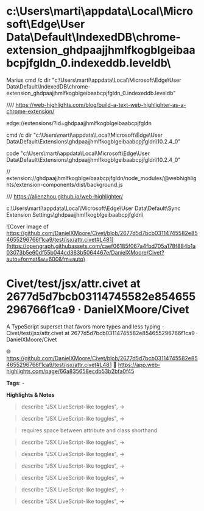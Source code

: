 


# c:\Users\marti\appdata\Local\Microsoft\Edge\User Data\Default\IndexedDB\chrome-extension_ghdpaajjhmlfkogblgeibaabcpjfgldn_0.indexeddb.leveldb\
Marius
cmd /c dir "c:\Users\marti\appdata\Local\Microsoft\Edge\User Data\Default\IndexedDB\chrome-extension_ghdpaajjhmlfkogblgeibaabcpjfgldn_0.indexeddb.leveldb\"


//// https://web-highlights.com/blog/build-a-text-web-highlighter-as-a-chrome-extension/

edge://extensions/?id=ghdpaajjhmlfkogblgeibaabcpjfgldn

cmd /c dir "c:\Users\marti\appdata\Local\Microsoft\Edge\User Data\Default\Extensions\ghdpaajjhmlfkogblgeibaabcpjfgldn\10.2.4_0\"

code "c:\Users\marti\appdata\Local\Microsoft\Edge\User Data\Default\Extensions\ghdpaajjhmlfkogblgeibaabcpjfgldn\10.2.4_0\"

// extension://ghdpaajjhmlfkogblgeibaabcpjfgldn/node_modules/@webhighlights/extension-components/dist/background.js

/// https://alienzhou.github.io/web-highlighter/

c:\Users\marti\appdata\Local\Microsoft\Edge\User Data\Default\Sync Extension Settings\ghdpaajjhmlfkogblgeibaabcpjfgldn\







![Cover Image of https://github.com/DanielXMoore/Civet/blob/2677d5d7bcb03114745582e854655296766f1ca9/test/jsx/attr.civet#L481](https://opengraph.githubassets.com/caef06185f067a4fbd705a178f884b1a03073b5e60df55b044cd363b5064467e/DanielXMoore/Civet?auto=format&w=600&fm=auto)

# Civet/test/jsx/attr.civet at 2677d5d7bcb03114745582e854655296766f1ca9 · DanielXMoore/Civet
A TypeScript superset that favors more types and less typing - Civet/test/jsx/attr.civet at 2677d5d7bcb03114745582e854655296766f1ca9 · DanielXMoore/Civet

🌐 https://github.com/DanielXMoore/Civet/blob/2677d5d7bcb03114745582e854655296766f1ca9/test/jsx/attr.civet#L481
🔗 https://app.web-highlights.com/page/66a835658ecdb53b2bfa0f45

**Tags**: -

**Highlights & Notes**

> describe "JSX LiveScript-like toggles", ->

> describe "JSX LiveScript-like toggles", ->

> requires space between attribute and class shorthand

> describe "JSX LiveScript-like toggles", ->

> describe "JSX LiveScript-like toggles", ->

> describe "JSX LiveScript-like toggles", ->

> describe "JSX LiveScript-like toggles", ->

> describe "JSX LiveScript-like toggles", ->

> describe "JSX LiveScript-like toggles", ->


